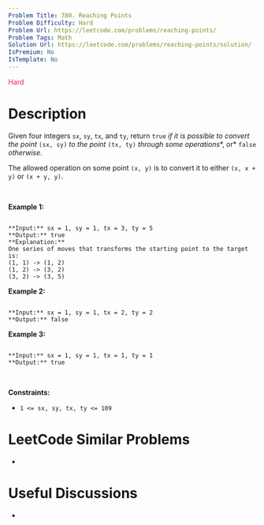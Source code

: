 ```yaml
---
Problem Title: 780. Reaching Points
Problem Difficulty: Hard
Problem Url: https://leetcode.com/problems/reaching-points/
Problem Tags: Math
Solution Url: https://leetcode.com/problems/reaching-points/solution/
IsPremium: No
IsTemplate: No
---
```


<span style="color: rgb(233, 30, 99);">Hard</span>

# Description

Given four integers `sx`, `sy`, `tx`, and `ty`, return `true` *if it is possible to convert the point* `(sx, sy)` *to the point* `(tx, ty)` *through some operations**, or* `false` *otherwise*.


The allowed operation on some point `(x, y)` is to convert it to either `(x, x + y)` or `(x + y, y)`.


 


**Example 1:**



```

**Input:** sx = 1, sy = 1, tx = 3, ty = 5
**Output:** true
**Explanation:**
One series of moves that transforms the starting point to the target is:
(1, 1) -> (1, 2)
(1, 2) -> (3, 2)
(3, 2) -> (3, 5)

```

**Example 2:**



```

**Input:** sx = 1, sy = 1, tx = 2, ty = 2
**Output:** false

```

**Example 3:**



```

**Input:** sx = 1, sy = 1, tx = 1, ty = 1
**Output:** true

```

 


**Constraints:**


* `1 <= sx, sy, tx, ty <= 109`




# LeetCode Similar Problems

- []()

# Useful Discussions

- []()

